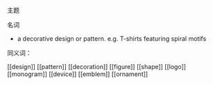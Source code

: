 主题


名词
- a decorative design or pattern.
	e.g. T-shirts featuring spiral motifs

同义词：

[[design]]
[[pattern]]
[[decoration]]
[[figure]]
[[shape]]
[[logo]]
[[monogram]]
[[device]]
[[emblem]]
[[ornament]]